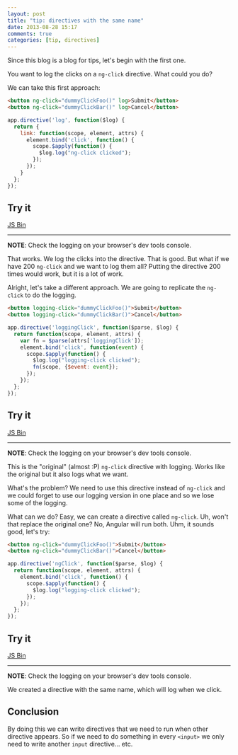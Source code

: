 ```yaml
---
layout: post
title: "tip: directives with the same name"
date: 2013-08-28 15:17
comments: true
categories: [tip, directives]
---
```


Since this blog is a blog for tips, let's begin with the first one.

You want to log the clicks on a `ng-click` directive. What could you do?

We can take this first approach:
<!--more-->
```html index.html
<button ng-click="dummyClickFoo()" log>Submit</button>
<button ng-click="dummyClickBar()" log>Cancel</button>
```

```javascript log.js
app.directive('log', function($log) {
  return {
    link: function(scope, element, attrs) {      
      element.bind('click', function() {
        scope.$apply(function() {
          $log.log("ng-click clicked");
        });
      });
    }
  };
});
```

## Try it

<a class="jsbin-embed" href="http://jsbin.com/UCekAqa/1/embed?output">JS Bin</a><script src="http://static.jsbin.com/js/embed.js"></script>

***

**NOTE**: Check the logging on your browser's dev tools console.

That works. We log the clicks into the directive. That is good. But what if we have 200 `ng-click` and we want to log them all? Putting the directive 200 times would work, but it is a lot of work.

Alright, let's take a different approach. We are going to replicate the `ng-click` to do the logging.

```html index.html
<button logging-click="dummyClickFoo()">Submit</button>
<button logging-click="dummyClickBar()">Cancel</button>
```

```javascript loggingClick.js
app.directive('loggingClick', function($parse, $log) {
  return function(scope, element, attrs) {
    var fn = $parse(attrs['loggingClick']);
    element.bind('click', function(event) {
      scope.$apply(function() {
        $log.log("logging-click clicked");
        fn(scope, {$event: event});
      });
    });
  };
});
```

## Try it

<a class="jsbin-embed" href="http://jsbin.com/UCekAqa/2/embed?output">JS Bin</a><script src="http://static.jsbin.com/js/embed.js"></script>

***

**NOTE**: Check the logging on your browser's dev tools console.

This is the "original" (almost :P) `ng-click` directive with logging. Works like the original but it also logs what we want.

What's the problem? We need to use this directive instead of `ng-click` and we could forget to use our logging version in one place and so we lose some of the logging.

What can we do? Easy, we can create a directive called `ng-click`. Uh, won't that replace the original one? No, Angular will run both. Uhm, it sounds good, let's try:

```html index.html
<button ng-click="dummyClickFoo()">Submit</button>
<button ng-click="dummyClickBar()">Cancel</button>
```

```javascript ngClick.js
app.directive('ngClick', function($parse, $log) {
  return function(scope, element, attrs) {
    element.bind('click', function() {
      scope.$apply(function() {
        $log.log("logging-click clicked");
      });
    });
  };
});
```

## Try it

<a class="jsbin-embed" href="http://jsbin.com/UCekAqa/3/embed?output">JS Bin</a><script src="http://static.jsbin.com/js/embed.js"></script>

***

**NOTE**: Check the logging on your browser's dev tools console.

We created a directive with the same name, which will log when we click.

## Conclusion

By doing this we can write directives that we need to run when other directive appears. So if we need to do something in every `<input>` we only need to write another `input` directive... etc.